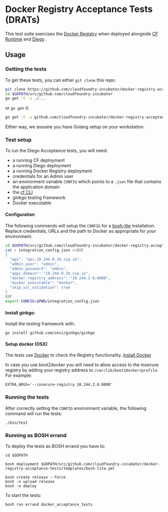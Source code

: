 # Docker Registry Acceptance Tests (DRATs)

This test suite exercises the [Docker Registry](https://github.com/cloudfoundry-incubator/docker-registry-release) when deployed
alongside [CF Runtime](https://github.com/cloudfoundry/cf-release) and [Diego](https://github.com/cloudfoundry-incubator/diego-release) .

## Usage

### Getting the tests

To get these tests, you can either `git clone` this repo:

```bash
git clone https://github.com/cloudfoundry-incubator/docker-registry-acceptance-tests $GOPATH/src/github.com/cloudfoundry-incubator
cd $GOPATH/src/github.com/cloudfoundry-incubator
go get -t -v ./...
```

 or `go get` it:

 ```bash
 go get -t -v github.com/cloudfoundry-incubator/docker-registry-acceptance-tests/...
 ```

Either way, we assume you have Golang setup on your workstation.

### Test setup

To run the Diego Acceptance tests, you will need:
- a running CF deployment
- a running Diego deployment
- a running Docker Registry deployment
- credentials for an Admin user
- an environment variable `CONFIG` which points to a `.json` file that contains the application domain
- the [cf CLI](https://github.com/cloudfoundry/cli)
- ginkgo testing framework
- Docker executable

#### Configuration

The following commands will setup the `CONFIG` for a [bosh-lite](https://github.com/cloudfoundry/bosh-lite)
installation. Replace credentials, URLs and the path to Docker as appropriate for your environment.

```bash
cd $GOPATH/src/github.com/cloudfoundry-incubator/docker-registry-acceptance-tests
cat > integration_config.json <<EOF
{
  "api": "api.10.244.0.34.xip.io",
  "admin_user": "admin",
  "admin_password": "admin",
  "apps_domain": "10.244.0.34.xip.io",
  "docker_registry_address": "10.244.2.6:8080",
  "docker_executable": "docker",
  "skip_ssl_validation": true
}
EOF
export CONFIG=$PWD/integration_config.json
```

#### Install ginkgo:

Install the testing framework with:

```
go install github.com/onsi/ginkgo/ginkgo
```

#### Setup docker (OSX)

The tests use [Docker](https://www.docker.com/) to check the Registry functionality. [Install Docker](https://docs.docker.com/installation) 

In case you use boot2docker you will need to allow access to the insecure registry by adding your registry address to `/var/lib/boot2docker/profile`. For example:

```
EXTRA_ARGS='--insecure-registry 10.244.2.6:8080'
```


### Running the tests

After correctly setting the `CONFIG` environment variable, the following command will run the tests:

```
./bin/test
```

### Running as BOSH errand

To deploy the tests as BOSH errand you have to:

```
cd $GOPATH

bosh deployment $GOPATH/src/github.com/cloudfoundry-incubator/docker-registry-acceptance-tests/templates/bosh-lite.yml

bosh create release --force
bosh -n upload release
bosh -n deploy
```

To start the tests:

```
bosh run errand docker_acceptance_tests
```
